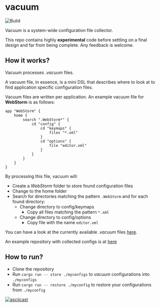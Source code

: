 # vacuum

![Build](https://github.com/idursun/vacuum/workflows/Build/badge.svg)

Vacuum is a system-wide configuration file collector.

This repo contains highly **experimental** code before settling on a final design and far from being complete. Any feedback is welcome.

## How it works?

Vacuum processes _.vacuum_ files.

A vacuum file, in essence, is a mini DSL that describes where to look at to find application specific configuration files.  

Vacuum files are written per application. An example vacuum file for **WebStorm** is as follows:

```
app "WebStorm" {
    home {
        search ".WebStorm*" {
            cd "config" {
                cd "keymaps" {
                    files "*.xml"
                }
                cd "options" {
                    file "editor.xml"
                }
            }
        }
    }
}
```

By processing this file, vacuum will:
- Create a _WebStorm_ folder to store found configuration files
- Change to the home folder
- Search for directories matching the pattern `.WebStorm` and for each found directory:
    - Change directory to config/keymaps
        - Copy all files matching the pattern `*.xml`
    - Change directory to config/options
        - Copy file with the name `editor.xml`

You can have a look at the currently available _.vacuum_ files [here](https://github.com/idursun/vacuum/tree/master/apps).

An example repository with collected configs is at [here](https://github.com/idursun/configs)

## How to run?

- Clone the repository
- Run `cargo run -- store ./myconfigs` to _vacuum_ configurations into `./myconfigs`
- Run `cargo run -- restore ./myconfig` to restore your configurations from `./myconfig`

[![asciicast](https://asciinema.org/a/263745.svg)](https://asciinema.org/a/263745)
